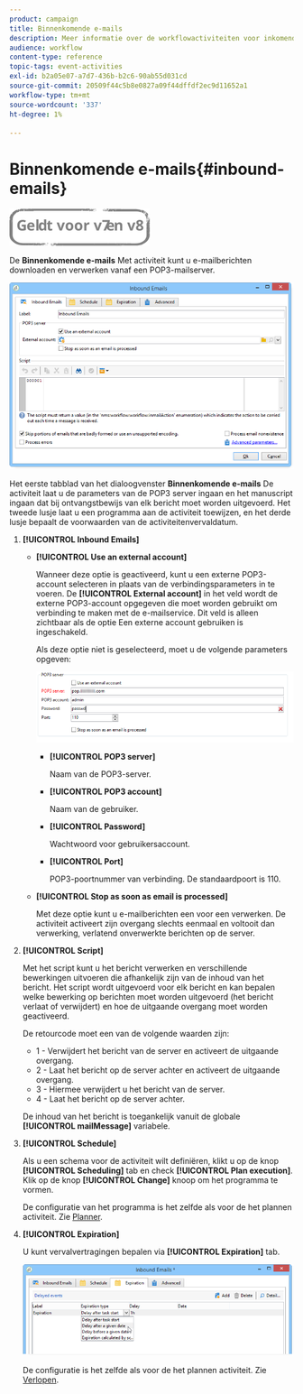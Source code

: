 ```yaml
---
product: campaign
title: Binnenkomende e-mails
description: Meer informatie over de workflowactiviteiten voor inkomende e-mails
audience: workflow
content-type: reference
topic-tags: event-activities
exl-id: b2a05e07-a7d7-436b-b2c6-90ab55d031cd
source-git-commit: 20509f44c5b8e0827a09f44dffdf2ec9d11652a1
workflow-type: tm+mt
source-wordcount: '337'
ht-degree: 1%

---
```


# Binnenkomende e-mails{#inbound-emails}

![](../../assets/common.svg)

De **Binnenkomende e-mails** Met activiteit kunt u e-mailberichten downloaden en verwerken vanaf een POP3-mailserver.

![](assets/email_rec_edit_1.png)

Het eerste tabblad van het dialoogvenster **Binnenkomende e-mails** De activiteit laat u de parameters van de POP3 server ingaan en het manuscript ingaan dat bij ontvangstbewijs van elk bericht moet worden uitgevoerd. Het tweede lusje laat u een programma aan de activiteit toewijzen, en het derde lusje bepaalt de voorwaarden van de activiteitenvervaldatum.

1. **[!UICONTROL Inbound Emails]**

   * **[!UICONTROL Use an external account]**

      Wanneer deze optie is geactiveerd, kunt u een externe POP3-account selecteren in plaats van de verbindingsparameters in te voeren. De **[!UICONTROL External account]** in het veld wordt de externe POP3-account opgegeven die moet worden gebruikt om verbinding te maken met de e-mailservice. Dit veld is alleen zichtbaar als de optie Een externe account gebruiken is ingeschakeld.

      Als deze optie niet is geselecteerd, moet u de volgende parameters opgeven:

      ![](assets/email_rec_edit_1b.png)

      * **[!UICONTROL POP3 server]**

         Naam van de POP3-server.

      * **[!UICONTROL POP3 account]**

         Naam van de gebruiker.

      * **[!UICONTROL Password]**

         Wachtwoord voor gebruikersaccount.

      * **[!UICONTROL Port]**

         POP3-poortnummer van verbinding. De standaardpoort is 110.
   * **[!UICONTROL Stop as soon as email is processed]**

      Met deze optie kunt u e-mailberichten een voor een verwerken. De activiteit activeert zijn overgang slechts eenmaal en voltooit dan verwerking, verlatend onverwerkte berichten op de server.


1. **[!UICONTROL Script]**

   Met het script kunt u het bericht verwerken en verschillende bewerkingen uitvoeren die afhankelijk zijn van de inhoud van het bericht. Het script wordt uitgevoerd voor elk bericht en kan bepalen welke bewerking op berichten moet worden uitgevoerd (het bericht verlaat of verwijdert) en hoe de uitgaande overgang moet worden geactiveerd.

   De retourcode moet een van de volgende waarden zijn:

   * 1 - Verwijdert het bericht van de server en activeert de uitgaande overgang.
   * 2 - Laat het bericht op de server achter en activeert de uitgaande overgang.
   * 3 - Hiermee verwijdert u het bericht van de server.
   * 4 - Laat het bericht op de server achter.

   De inhoud van het bericht is toegankelijk vanuit de globale **[!UICONTROL mailMessage]** variabele.

1. **[!UICONTROL Schedule]**

   Als u een schema voor de activiteit wilt definiëren, klikt u op de knop **[!UICONTROL Scheduling]** tab en check **[!UICONTROL Plan execution]**. Klik op de knop **[!UICONTROL Change]** knoop om het programma te vormen.

   De configuratie van het programma is het zelfde als voor de het plannen activiteit. Zie [Planner](scheduler.md).

1. **[!UICONTROL Expiration]**

   U kunt vervalvertragingen bepalen via **[!UICONTROL Expiration]** tab.

   ![](assets/email_rec_edit_3.png)

   De configuratie is het zelfde als voor de het plannen activiteit. Zie [Verlopen](defining-approvals.md).
